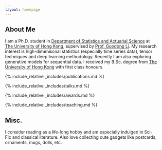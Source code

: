 ```yaml
---
layout: homepage
---
```


## About Me

I am a Ph.D. student in [Department of Statistics and Actuarial Science](https://saasweb.hku.hk/) at [The University of Hong Kong](https://www.hku.hk/), supervised by [Prof. Guodong Li](https://gdli-stat.github.io/). My research interest is high-dimenisonal statistics (especially time series data), tensor techniques and deep learning methodology. Recently I am also exploring generative models for sequential data. I received my B.Sc. degree from [The University of Hong Kong](https://www.hku.hk/) with first class honours.

{% include_relative _includes/publications.md %}

{% include_relative _includes/talks.md %}

{% include_relative _includes/awards.md %}

{% include_relative _includes/teaching.md %}

## Misc.
I consider reading as a life-long hobby and am especially indulged in Sci-Fic and classical literature. Also love collecting cute gadgets like postcards, ornaments, mugs, dolls, etc.
